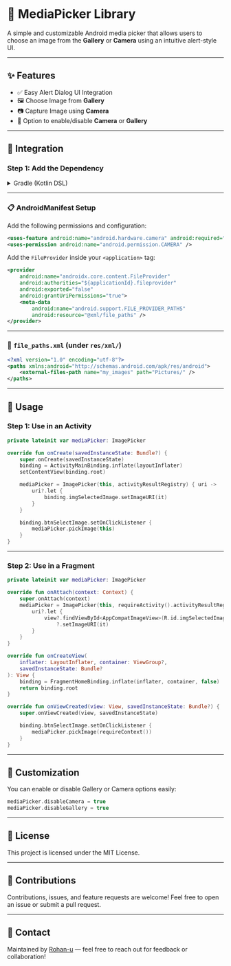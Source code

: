 # 📸 MediaPicker Library

A simple and customizable Android media picker that allows users to choose an image from the **Gallery** or **Camera** using an intuitive alert-style UI.

---

## ✨ Features

- ✅ Easy Alert Dialog UI Integration
- 🖼️ Choose Image from **Gallery**
- 📷 Capture Image using **Camera**
- 🔀 Option to enable/disable **Camera** or **Gallery**

---

## 🚀 Integration

### Step 1: Add the Dependency

<details>
<summary>Gradle (Kotlin DSL)</summary>

```kotlin
dependencies {
    implementation("com.github.Rohan-u:MediaPicker:v1.0.3")
}
```
### Step 2: Add the setting.gradle
```kotlin
dependencyResolutionManagement {
    repositories {
        google()
        mavenCentral()
        maven {
            url = uri("https://jitpack.io")
        }
    }
}
```
</details>

---

### 📋 AndroidManifest Setup

Add the following permissions and configuration:

```xml
<uses-feature android:name="android.hardware.camera" android:required="false" />
<uses-permission android:name="android.permission.CAMERA" />
```

Add the `FileProvider` inside your `<application>` tag:

```xml
<provider
    android:name="androidx.core.content.FileProvider"
    android:authorities="${applicationId}.fileprovider"
    android:exported="false"
    android:grantUriPermissions="true">
    <meta-data
        android:name="android.support.FILE_PROVIDER_PATHS"
        android:resource="@xml/file_paths" />
</provider>
```

---

### 📁 `file_paths.xml` (under `res/xml/`)

```xml
<?xml version="1.0" encoding="utf-8"?>
<paths xmlns:android="http://schemas.android.com/apk/res/android">
    <external-files-path name="my_images" path="Pictures/" />
</paths>
```

---

## 🧠 Usage

### Step 1: Use in an Activity

```kotlin
private lateinit var mediaPicker: ImagePicker

override fun onCreate(savedInstanceState: Bundle?) {
    super.onCreate(savedInstanceState)
    binding = ActivityMainBinding.inflate(layoutInflater)
    setContentView(binding.root)

    mediaPicker = ImagePicker(this, activityResultRegistry) { uri ->
        uri?.let {
            binding.imgSelectedImage.setImageURI(it)
        }
    }

    binding.btnSelectImage.setOnClickListener {
        mediaPicker.pickImage(this)
    }
}
```

---

### Step 2: Use in a Fragment

```kotlin
private lateinit var mediaPicker: ImagePicker

override fun onAttach(context: Context) {
    super.onAttach(context)
    mediaPicker = ImagePicker(this, requireActivity().activityResultRegistry) { uri ->
        uri?.let {
            view?.findViewById<AppCompatImageView>(R.id.imgSelectedImage)
                ?.setImageURI(it)
        }
    }
}

override fun onCreateView(
    inflater: LayoutInflater, container: ViewGroup?,
    savedInstanceState: Bundle?
): View {
    binding = FragmentHomeBinding.inflate(inflater, container, false)
    return binding.root
}

override fun onViewCreated(view: View, savedInstanceState: Bundle?) {
    super.onViewCreated(view, savedInstanceState)

    binding.btnSelectImage.setOnClickListener {
        mediaPicker.pickImage(requireContext())
    }
}
```

---

## 🔧 Customization

You can enable or disable Gallery or Camera options easily:

```kotlin
mediaPicker.disableCamera = true
mediaPicker.disableGallery = true
```

---

## 📜 License

This project is licensed under the MIT License.

---

## 🤝 Contributions

Contributions, issues, and feature requests are welcome! Feel free to open an issue or submit a pull request.

---

## 💬 Contact

Maintained by [Rohan-u](https://github.com/Rohan-u) — feel free to reach out for feedback or collaboration!
